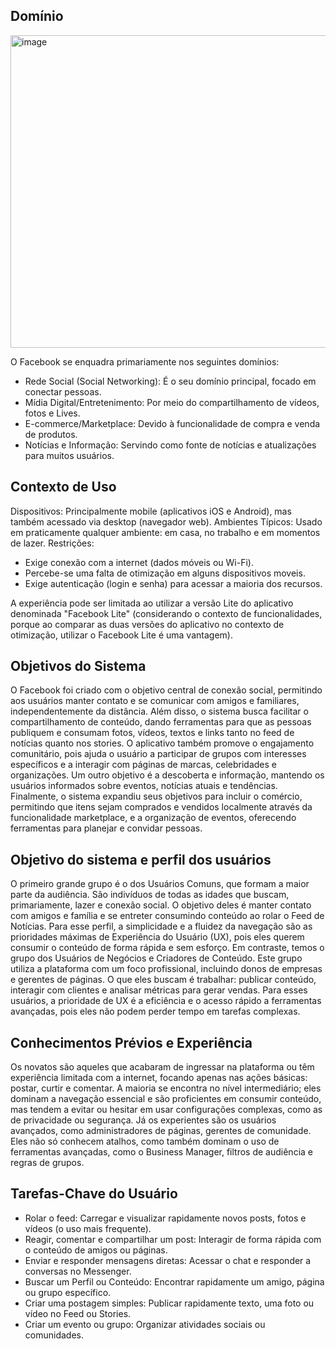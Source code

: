 ## Domínio


<img width="1000" height="500" alt="image" src="https://github.com/user-attachments/assets/4be73326-925d-48c6-94bf-291ed930c42f" />



O Facebook se enquadra primariamente nos seguintes domínios:

- Rede Social (Social Networking): É o seu domínio principal, focado em conectar pessoas.
- Mídia Digital/Entretenimento: Por meio do compartilhamento de vídeos, fotos e Lives.
- E-commerce/Marketplace: Devido à funcionalidade de compra e venda de produtos.
- Notícias e Informação: Servindo como fonte de notícias e atualizações para muitos usuários.

## Contexto de Uso

Dispositivos: Principalmente mobile (aplicativos iOS e Android), mas também acessado via desktop (navegador web).
Ambientes Típicos: Usado em praticamente qualquer ambiente: em casa, no trabalho e em momentos de lazer.
Restrições:
-	Exige conexão com a internet (dados móveis ou Wi-Fi).
- Percebe-se uma falta de otimização em alguns dispositivos moveis.
- Exige autenticação (login e senha) para acessar a maioria dos recursos.

A experiência pode ser limitada ao utilizar a versão Lite do aplicativo denominada "Facebook Lite" (considerando o contexto de funcionalidades, porque ao comparar as duas versões do aplicativo no contexto de otimização, utilizar o Facebook Lite é uma vantagem).

## Objetivos do Sistema

O Facebook foi criado com o objetivo central de conexão social, permitindo aos usuários manter contato e se comunicar com amigos e familiares, independentemente da distância. Além disso, o sistema busca facilitar o compartilhamento de conteúdo, dando ferramentas para que as pessoas publiquem e consumam fotos, vídeos, textos e links tanto no feed de notícias quanto nos stories. O aplicativo também promove o engajamento comunitário, pois ajuda o usuário a participar de grupos com interesses específicos e a interagir com páginas de marcas, celebridades e organizações. Um outro objetivo é a descoberta e informação, mantendo os usuários informados sobre eventos, notícias atuais e tendências. Finalmente, o sistema expandiu seus objetivos para incluir o comércio, permitindo que itens sejam comprados e vendidos localmente através da funcionalidade marketplace, e a organização de eventos, oferecendo ferramentas para planejar e convidar pessoas.

## Objetivo do sistema e perfil dos usuários

O primeiro grande grupo é o dos Usuários Comuns, que formam a maior parte da audiência. São indivíduos de todas as idades que buscam, primariamente, lazer e conexão social. O objetivo deles é manter contato com amigos e família e se entreter consumindo conteúdo ao rolar o Feed de Notícias. Para esse perfil, a simplicidade e a fluidez da navegação são as prioridades máximas de Experiência do Usuário (UX), pois eles querem consumir o conteúdo de forma rápida e sem esforço.
Em contraste, temos o grupo dos Usuários de Negócios e Criadores de Conteúdo. Este grupo utiliza a plataforma com um foco profissional, incluindo donos de empresas e gerentes de páginas. O que eles buscam é trabalhar: publicar conteúdo, interagir com clientes e analisar métricas para gerar vendas. Para esses usuários, a prioridade de UX é a eficiência e o acesso rápido a ferramentas avançadas, pois eles não podem perder tempo em tarefas complexas.

## Conhecimentos Prévios e Experiência

Os novatos são aqueles que acabaram de ingressar na plataforma ou têm experiência limitada com a internet, focando apenas nas ações básicas: postar, curtir e comentar.
A maioria se encontra no nível intermediário; eles dominam a navegação essencial e são proficientes em consumir conteúdo, mas tendem a evitar ou hesitar em usar configurações complexas, como as de privacidade ou segurança.
Já os experientes são os usuários avançados, como administradores de páginas, gerentes de comunidade. Eles não só conhecem atalhos, como também dominam o uso de ferramentas avançadas, como o Business Manager, filtros de audiência e regras de grupos.

## Tarefas-Chave do Usuário
- Rolar o feed: Carregar e visualizar rapidamente novos posts, fotos e vídeos (o uso mais frequente).
- Reagir, comentar e compartilhar um post: Interagir de forma rápida com o conteúdo de amigos ou páginas.
- Enviar e responder mensagens diretas: Acessar o chat e responder a conversas no Messenger.
- Buscar um Perfil ou Conteúdo: Encontrar rapidamente um amigo, página ou grupo específico.
- Criar uma postagem simples: Publicar rapidamente texto, uma foto ou vídeo no Feed ou Stories.
- Criar um evento ou grupo: Organizar atividades sociais ou comunidades.
